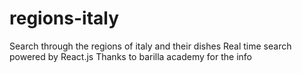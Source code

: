 # regions-italy
Search through the regions of italy and their dishes
Real time search powered by React.js
Thanks to barilla academy for the info
